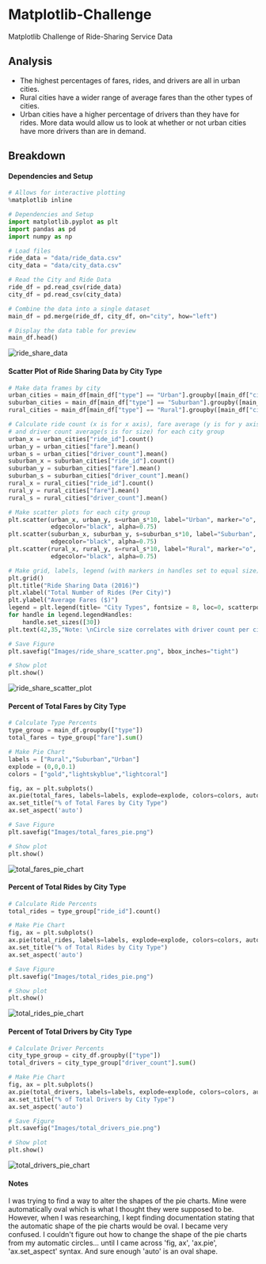 # Matplotlib-Challenge

Matplotlib Challenge of Ride-Sharing Service Data


## Analysis
* The highest percentages of fares, rides, and drivers are all in urban cities.
* Rural cities have a wider range of average fares than the other types of cities.
* Urban cities have a higher percentage of drivers than they have for rides. More data would allow us to look at whether or not urban cities have more drivers than are in demand.

## Breakdown


#### Dependencies and Setup

```python
# Allows for interactive plotting
%matplotlib inline

# Dependencies and Setup
import matplotlib.pyplot as plt
import pandas as pd
import numpy as np

# Load files
ride_data = "data/ride_data.csv"
city_data = "data/city_data.csv"

# Read the City and Ride Data
ride_df = pd.read_csv(ride_data)
city_df = pd.read_csv(city_data)

# Combine the data into a single dataset
main_df = pd.merge(ride_df, city_df, on="city", how="left")

# Display the data table for preview
main_df.head()
```
![ride_share_data](Images/main_data_frame.png)


#### Scatter Plot of Ride Sharing Data by City Type

```python
# Make data frames by city
urban_cities = main_df[main_df["type"] == "Urban"].groupby([main_df["city"]])
suburban_cities = main_df[main_df["type"] == "Suburban"].groupby([main_df["city"]])
rural_cities = main_df[main_df["type"] == "Rural"].groupby([main_df["city"]])

# Calculate ride count (x is for x axis), fare average (y is for y axis), 
# and driver count average(s is for size) for each city group
urban_x = urban_cities["ride_id"].count()
urban_y = urban_cities["fare"].mean()
urban_s = urban_cities["driver_count"].mean()
suburban_x = suburban_cities["ride_id"].count()
suburban_y = suburban_cities["fare"].mean()
suburban_s = suburban_cities["driver_count"].mean()
rural_x = rural_cities["ride_id"].count()
rural_y = rural_cities["fare"].mean()
rural_s = rural_cities["driver_count"].mean()

# Make scatter plots for each city group
plt.scatter(urban_x, urban_y, s=urban_s*10, label="Urban", marker="o", color=["lightcoral"],
            edgecolor="black", alpha=0.75)
plt.scatter(suburban_x, suburban_y, s=suburban_s*10, label="Suburban", marker="o", color=["lightskyblue"],
            edgecolor="black", alpha=0.75)
plt.scatter(rural_x, rural_y, s=rural_s*10, label="Rural", marker="o", color=["gold"],
            edgecolor="black", alpha=0.75)

# Make grid, labels, legend (with markers in handles set to equal size), and note on circle size in plot
plt.grid()
plt.title("Ride Sharing Data (2016)")
plt.xlabel("Total Number of Rides (Per City)")
plt.ylabel("Average Fares ($)")
legend = plt.legend(title= "City Types", fontsize = 8, loc=0, scatterpoints=1)
for handle in legend.legendHandles:
    handle.set_sizes([30])
plt.text(42,35,"Note: \nCircle size correlates with driver count per city.", fontsize = 10)

# Save Figure
plt.savefig("Images/ride_share_scatter.png", bbox_inches="tight")

# Show plot
plt.show()
```

![ride_share_scatter_plot](Images/ride_share_scatter.png)


#### Percent of Total Fares by City Type

```python
# Calculate Type Percents
type_group = main_df.groupby(["type"])
total_fares = type_group["fare"].sum()

# Make Pie Chart
labels = ["Rural","Suburban","Urban"]
explode = (0,0,0.1)
colors = ["gold","lightskyblue","lightcoral"]

fig, ax = plt.subplots()
ax.pie(total_fares, labels=labels, explode=explode, colors=colors, autopct="%1.1f%%", shadow=True, startangle=150)
ax.set_title("% of Total Fares by City Type")
ax.set_aspect('auto')

# Save Figure
plt.savefig("Images/total_fares_pie.png")

# Show plot
plt.show()
```

![total_fares_pie_chart](Images/total_fares_pie.png)


#### Percent of Total Rides by City Type

```python
# Calculate Ride Percents
total_rides = type_group["ride_id"].count()

# Make Pie Chart
fig, ax = plt.subplots()
ax.pie(total_rides, labels=labels, explode=explode, colors=colors, autopct="%1.1f%%", shadow=True, startangle=150)
ax.set_title("% of Total Rides by City Type")
ax.set_aspect('auto')

# Save Figure
plt.savefig("Images/total_rides_pie.png")

# Show plot
plt.show()
```

![total_rides_pie_chart](Images/total_rides_pie.png)


#### Percent of Total Drivers by City Type

```python
# Calculate Driver Percents
city_type_group = city_df.groupby(["type"])
total_drivers = city_type_group["driver_count"].sum()

# Make Pie Chart
fig, ax = plt.subplots()
ax.pie(total_drivers, labels=labels, explode=explode, colors=colors, autopct="%1.1f%%", shadow=True, startangle=150)
ax.set_title("% of Total Drivers by City Type")
ax.set_aspect('auto')

# Save Figure
plt.savefig("Images/total_drivers_pie.png")

# Show plot
plt.show()
```

![total_drivers_pie_chart](Images/total_drivers_pie.png)


#### Notes

I was trying to find a way to alter the shapes of the pie charts. Mine were automatically oval which is what I thought they were supposed to be. However, when I was researching, I kept finding documentation stating that the automatic shape of the pie charts would be oval. I became very confused. I couldn't figure out how to change the shape of the pie charts from my automatic circles... until I came across 'fig, ax', 'ax.pie', 'ax.set_aspect' syntax. And sure enough 'auto' is an oval shape.